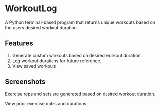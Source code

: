 # WorkoutLog
A Python terminal-based program that returns unique workouts based on the users desired workout duration 

## Features
1. Generate custom workouts based on desired workout duration.
2. Log workout durations for future reference.
3. View saved workouts 

## Screenshots

Exercise reps and sets are generated based on desired workout duration.

View prior exercise dates and durations.



